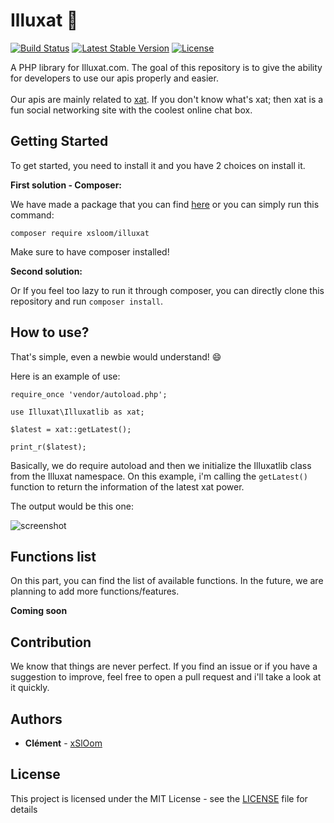 # Illuxat 🚀

<p align="center">
  
[![Build Status](https://travis-ci.com/xSlOom/Illuxat.svg?branch=master)](https://travis-ci.com/xSlOom/Illuxat)
[![Latest Stable Version](https://poser.pugx.org/xsloom/illuxat/v/stable)](https://packagist.org/packages/xsloom/illuxat)
[![License](https://poser.pugx.org/xsloom/illuxat/license)](https://packagist.org/packages/xsloom/illuxat)

</p>

A PHP library for Illuxat.com. The goal of this repository is to give the ability for developers to use our apis properly and easier.
<br><br>
Our apis are mainly related to [xat](https://xat.com). If you don't know what's xat; then xat is a fun social networking site with the coolest online chat box.
## Getting Started
To get started, you need to install it and you have 2 choices on install it.

**First solution - Composer:**

We have made a package that you can find [here](https://packagist.org/packages/xsloom/illuxat) or you can simply run this command:

```
composer require xsloom/illuxat
```

Make sure to have composer installed!

**Second solution:** 

Or If you feel too lazy to run it through composer, you can directly clone this repository and run ``composer install``.
## How to use?
That's simple, even a newbie would understand! 😄 

Here is an example of use:

```
require_once 'vendor/autoload.php'; 

use Illuxat\Illuxatlib as xat;

$latest = xat::getLatest();

print_r($latest);
```

Basically, we do require autoload and then we initialize the Illuxatlib class from the Illuxat namespace. On this example, i'm calling the ```getLatest()``` function to return the information of the latest xat power.

The output would be this one:

<img src="https://i.imgur.com/kG2HVY6.png" alt="screenshot">

## Functions list
On this part, you can find the list of available functions. In the future, we are planning to add more functions/features.

**Coming soon**

## Contribution
We know that things are never perfect. If you find an issue or if you have a suggestion to improve, feel free to open a pull request and i'll take a look at it quickly.
## Authors
* **Clément** - [xSlOom](https://github.com/xSlOom)
## License
This project is licensed under the MIT License - see the [LICENSE](LICENSE) file for details
